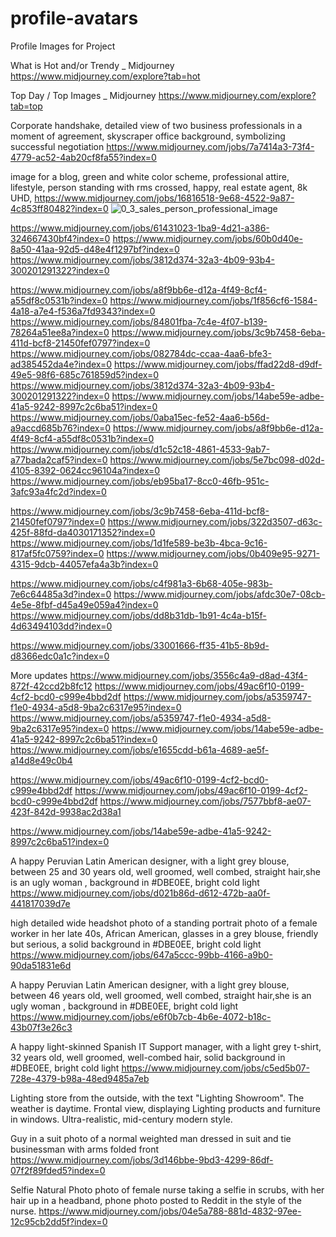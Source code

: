 # profile-avatars
Profile Images for Project

What is Hot and/or Trendy _ Midjourney
https://www.midjourney.com/explore?tab=hot


Top Day / Top Images _ Midjourney
https://www.midjourney.com/explore?tab=top


Corporate handshake, detailed view of two business professionals in a moment of agreement, skyscraper office background, symbolizing successful negotiation
https://www.midjourney.com/jobs/7a7414a3-73f4-4779-ac52-4ab20cf8fa55?index=0


image for a blog, green and white color scheme, professional attire, lifestyle, person standing with rms crossed, happy, real estate agent, 8k UHD,
https://www.midjourney.com/jobs/16816518-9e68-4522-9a87-4c853ff80482?index=0
![0_3_sales_person_professional_image](https://github.com/cpuncekar/profile-avatars/assets/12686549/beda9489-6444-4c61-a005-b8a1e4325677)



https://www.midjourney.com/jobs/61431023-1ba9-4d21-a386-324667430bf4?index=0
https://www.midjourney.com/jobs/60b0d40e-8a50-41aa-92d5-d48e4f1297bf?index=0
https://www.midjourney.com/jobs/3812d374-32a3-4b09-93b4-300201291322?index=0

https://www.midjourney.com/jobs/a8f9bb6e-d12a-4f49-8cf4-a55df8c0531b?index=0
https://www.midjourney.com/jobs/1f856cf6-1584-4a18-a7e4-f536a7fd9343?index=0
https://www.midjourney.com/jobs/84801fba-7c4e-4f07-b139-78264a51ee8a?index=0
https://www.midjourney.com/jobs/3c9b7458-6eba-411d-bcf8-21450fef0797?index=0
https://www.midjourney.com/jobs/082784dc-ccaa-4aa6-bfe3-ad385452da4e?index=0
https://www.midjourney.com/jobs/ffad22d8-d9df-49e5-98f6-685c761859d5?index=0
https://www.midjourney.com/jobs/3812d374-32a3-4b09-93b4-300201291322?index=0
https://www.midjourney.com/jobs/14abe59e-adbe-41a5-9242-8997c2c6ba51?index=0
https://www.midjourney.com/jobs/0aba15ec-fe52-4aa6-b56d-a9accd685b76?index=0
https://www.midjourney.com/jobs/a8f9bb6e-d12a-4f49-8cf4-a55df8c0531b?index=0
https://www.midjourney.com/jobs/d1c52c18-4861-4533-9ab7-a77bada2caf5?index=0
https://www.midjourney.com/jobs/5e7bc098-d02d-4105-8392-0624cc96104a?index=0
https://www.midjourney.com/jobs/eb95ba17-8cc0-46fb-951c-3afc93a4fc2d?index=0

https://www.midjourney.com/jobs/3c9b7458-6eba-411d-bcf8-21450fef0797?index=0
https://www.midjourney.com/jobs/322d3507-d63c-425f-88fd-da4030171352?index=0
https://www.midjourney.com/jobs/1d1fe589-be3b-4bca-9c16-817af5fc0759?index=0
https://www.midjourney.com/jobs/0b409e95-9271-4315-9dcb-44057efa4a3b?index=0


https://www.midjourney.com/jobs/c4f981a3-6b68-405e-983b-7e6c64485a3d?index=0
https://www.midjourney.com/jobs/afdc30e7-08cb-4e5e-8fbf-d45a49e059a4?index=0
https://www.midjourney.com/jobs/dd8b31db-1b91-4c4a-b15f-4d63494103dd?index=0

https://www.midjourney.com/jobs/33001666-ff35-41b5-8b9d-d8366edc0a1c?index=0

More updates
https://www.midjourney.com/jobs/3556c4a9-d8ad-43f4-872f-42ccd2b8fc12
https://www.midjourney.com/jobs/49ac6f10-0199-4cf2-bcd0-c999e4bbd2df
https://www.midjourney.com/jobs/a5359747-f1e0-4934-a5d8-9ba2c6317e95?index=0
https://www.midjourney.com/jobs/a5359747-f1e0-4934-a5d8-9ba2c6317e95?index=0
https://www.midjourney.com/jobs/14abe59e-adbe-41a5-9242-8997c2c6ba51?index=0
https://www.midjourney.com/jobs/e1655cdd-b61a-4689-ae5f-a14d8e49c0b4

https://www.midjourney.com/jobs/49ac6f10-0199-4cf2-bcd0-c999e4bbd2df
https://www.midjourney.com/jobs/49ac6f10-0199-4cf2-bcd0-c999e4bbd2df
https://www.midjourney.com/jobs/7577bbf8-ae07-423f-842d-9938ac2d38a1

https://www.midjourney.com/jobs/14abe59e-adbe-41a5-9242-8997c2c6ba51?index=0


A happy Peruvian Latin American designer, with a light grey blouse, between 25 and 30 years old, well groomed, well combed, straight hair,she is an ugly woman ​, background in #DBE0EE, bright cold light 
https://www.midjourney.com/jobs/d021b86d-d612-472b-aa0f-441817039d7e



high detailed wide headshot photo of a standing portrait photo of a female worker in her late 40s, African American, glasses in a grey blouse, friendly but serious, a solid background in #DBE0EE, bright cold light
https://www.midjourney.com/jobs/647a5ccc-99bb-4166-a9b0-90da51831e6d



A happy Peruvian Latin American designer, with a light grey blouse, between 46 years old, well groomed, well combed, straight hair,she is an ugly woman ​, background in #DBE0EE, bright cold light
https://www.midjourney.com/jobs/e6f0b7cb-4b6e-4072-b18c-43b07f3e26c3


A happy light-skinned Spanish IT Support manager, with a light grey t-shirt, 32 years old, well groomed, well-combed hair, solid background in #DBE0EE, bright cold light
https://www.midjourney.com/jobs/c5ed5b07-728e-4379-b98a-48ed9485a7eb



Lighting store from the outside, with the text "Lighting Showroom". The weather is daytime. Frontal view, displaying Lighting products and furniture in windows. Ultra-realistic, mid-century modern style. 

Guy in a suit
photo of a normal weighted man dressed in suit and tie businessman with arms folded front
https://www.midjourney.com/jobs/3d146bbe-9bd3-4299-86df-07f2f89fded5?index=0

Selfie Natural Photo
photo of female nurse taking a selfie in scrubs, with her hair up in a headband, phone photo posted to Reddit in the style of the nurse.
https://www.midjourney.com/jobs/04e5a788-881d-4832-97ee-12c95cb2dd5f?index=0
